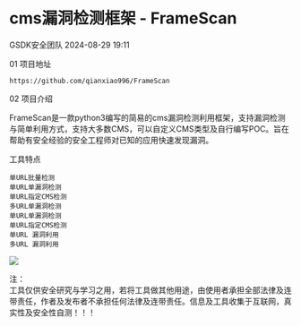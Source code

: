 #  cms漏洞检测框架 - FrameScan   
 GSDK安全团队   2024-08-29 19:11  
  
01 项目地址  
  
```
https://github.com/qianxiao996/FrameScan
```  
  
  
  
02 项目介绍  
  
  
FrameScan是一款python3编写的简易的cms漏洞检测利用框架，支持漏洞检测与简单利用方式，支持大多数CMS，可以自定义CMS类型及自行编写POC。旨在帮助有安全经验的安全工程师对已知的应用快速发现漏洞。  
  
工具特点  
```
单URL批量检测
单URL单漏洞检测
单URL指定CMS检测
多URL单漏洞检测
单URL单漏洞检测
单URL指定CMS检测
单URL 漏洞利用
多URL 漏洞利用
```  
  
![](https://mmbiz.qpic.cn/sz_mmbiz_png/Xu1xJEZRrFghE30ZpzEGQXa1ecnicWYjJcHqAsos2J4qJpLNibiaylwYViaZ7uplNVnUJYp2TrkdINYf3nRTTz41KA/640?wx_fmt=png&from=appmsg "")  
  
注：  
工具仅供安全研究与学习之用，若将工具做其他用途，由使用者承担全部法律及连带责任，作者及发布者不承担任何法律及连带责任。信息及工具收集于互联网，真实性及安全性自测！！！  
  
  
  
  
  
  
